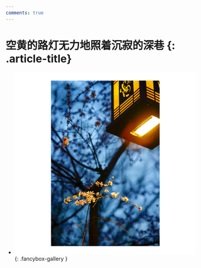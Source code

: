 ```yaml
---
comments: true
---
```


# 空黄的路灯无力地照着沉寂的深巷 {: .article-title}

<div class="grid cards" markdown>

- [![img](ce2480bc-65be-4205-9dc0-bb97649aab48.jpg)](ce2480bc-65be-4205-9dc0-bb97649aab48.jpg){: .fancybox-gallery }


</div>